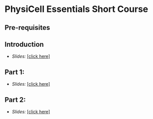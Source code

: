 # PhysiCell Essentials Short Course

## Pre-requisites 

## Introduction 

* *Slides:* [[click here]](https://github.com/physicell-training/essentials/blob/main/slides/Introduction_to_ABM_and_PhysiCell_(v2025.10.18).pdf)

## Part 1: 
* *Slides:* [[click here]](https://github.com/physicell-training/essentials/blob/main/slides/PhysiCell_introduction_hands_on_part_1_(v2025.02.16).pdf)


## Part 2: 
* *Slides:* [[click here]](https://github.com/physicell-training/essentials/blob/main/slides/PhysiCell_introduction_hands_on_part_2_(v2025.02.16).pdf)

